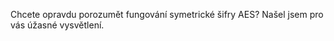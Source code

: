 <!-- dcterms:identifier = aspnetcz#4410 -->
<!-- dcterms:title = Chcete opravdu porozumět AES? Podívejte se na komiks a kód! -->
<!-- dcterms:abstract = Chcete opravdu porozumět fungování symetrické šifry AES? Našel jsem pro vás úžasné vysvětlení. -->
<!-- np9:categoryId = 2 -->
<!-- x4w:category = Bezpečnost -->
<!-- np9:authorId = 1 -->
<!-- np9:authorEmail = michal.valasek@altairis.cz -->
<!-- dcterms:creator = Michal Altair Valášek -->
<!-- dcterms:created = 2013-09-01T01:01:46.22+02:00 -->
<!-- dcterms:dateAccepted = 2013-09-01T00:03:00+02:00 -->
<!-- x4w:alternateUrl = http://www.secpublica.cz/articles/2019-chcete-opravdu-porozumet-aes-podivejte-se-na-komiks-a-kod -->
<!-- x4w:pictureWidth = 150 -->
<!-- x4w:pictureHeight = 150 -->
<!-- x4w:pictureUrl = /perex-pictures/20130901-chcete-opravdu-porozumet-aes-podivejte-se-na-komiks-a-kod.png -->

Chcete opravdu porozumět fungování symetrické šifry AES? Našel jsem pro vás úžasné vysvětlení.